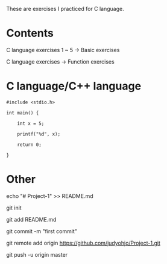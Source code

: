 These are exercises I practiced for C language.

# Contents
 C language exercises 1 ~ 5 -> Basic exercises
 
 C language exercises -> Function exercises
 
 # C language/C++ language

    #include <stdio.h>

    int main() {

        int x = 5;
    
        printf("%d", x);
    
        return 0;
    
    }
 
 
# Other  
echo "# Project-1" >> README.md

git init

git add README.md

git commit -m "first commit"

git remote add origin https://github.com/judyohjo/Project-1.git

git push -u origin master


